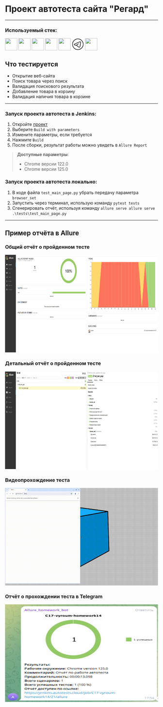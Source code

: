 # Проект автотеста сайта "Регард"
___
### Используемый стек:  
<img src="https://cdn.jsdelivr.net/gh/devicons/devicon@latest/icons/python/python-plain-wordmark.svg" height="40" width="40" />
<img src="https://cdn.jsdelivr.net/gh/devicons/devicon@latest/icons/selenium/selenium-original.svg" height="40" width="40" />
<img src="https://cdn.jsdelivr.net/gh/devicons/devicon@latest/icons/chrome/chrome-original-wordmark.svg" height="40" width="40" />
<img src="https://cdn.jsdelivr.net/gh/devicons/devicon@latest/icons/jenkins/jenkins-original.svg" height="40" width="40" />
<img src="https://avatars.githubusercontent.com/u/5879127?s=200&v=4" width="40" height="40"/>
<img src="https://raw.githubusercontent.com/Vyroum/Vyroum/refs/heads/main/icons/icons8-telegram.svg" width="40" height="40"/>
<img src="https://cdn.jsdelivr.net/gh/devicons/devicon@latest/icons/pytest/pytest-original.svg" width="40" height="40"/>
          
## Что тестируется
- Открытие веб-сайта
- Поиск товара через поиск
- Валидация поискового результата
- Добавление товара в корзину
- Валидация наличия товара в корзине

___ 

### Запуск проекта автотеста в Jenkins:
1. Откройте [проект](https://jenkins.autotests.cloud/job/C17-vyroum-homework14/)
2. Выберите ``Build with parameters``
3. Измените параметры, если требуется
4. Нажмите ``Build``
5. После сборки, результат работы можно увидеть в ``Allure Report``

>**Доступные параметры**:
>- Chrome версии 122.0
>- Chrome версии 125.0

### Запуск проекта автотеста локально:
1. В коде файла ``test_main_page.py`` убрать передачу параметра ``browser_set``
2. Запустить через терминал, использую команду ``pytest tests``
3. Сгенерировать отчёт, используя команду ``allure serve allure serve .\tests\test_main_page.py``
___
## Пример отчёта в Allure

### Общий отчёт о пройденном тесте
<img src="https://github.com/Vyroum/Vyroum/blob/main/icons/Screenshot_1.png" width="630" height="320"/>

### Детальный отчёт о пройденном тесте

<img src="https://github.com/Vyroum/Vyroum/blob/main/icons/Screenshot_3.png" width="630" height="320"/>

### Видеопрохождение теста

<img src="https://github.com/Vyroum/Vyroum/blob/main/icons/5d0f6222e058a005354e5f9b95638274.gif" width="630" height="320"/>

### Отчёт о прохождении теста в Telegram

<img src="https://github.com/Vyroum/Vyroum/blob/main/icons/Screenshot_2.png" width="630" height="320"/>